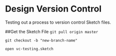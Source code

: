 # Design Version Control
Testing out a process to version control Sketch files.

##Get the Sketch File
```git pull origin master```

```git checkout -b "new-branch-name"```

```open vc-testing.sketch```
